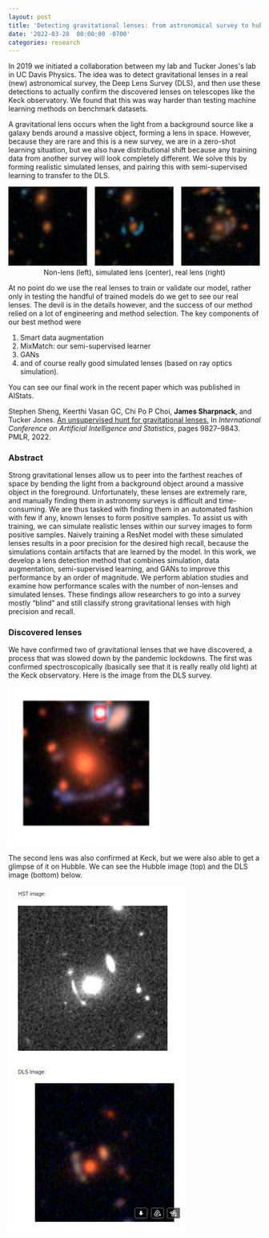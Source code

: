 ```yaml
---
layout: post
title: 'Detecting gravitational lenses: from astronomical survey to hubble'
date: '2022-03-28  00:00:00 -0700'
categories: research
---
```


In 2019 we initiated a collaboration between my lab and Tucker Jones's lab in UC Davis Physics.  The idea was to detect gravitational lenses in a real (new) astronomical survey, the Deep Lens Survey (DLS), and then use these detections to actually confirm the discovered lenses on telescopes like the Keck observatory.  We found that this was way harder than testing machine learning methods on benchmark datasets.

A gravitational lens occurs when the light from a background source like a galaxy bends around a massive object, forming a lens in space.
However, because they are rare and this is a new survey, we are in a zero-shot learning situation, but we also have distributional shift because any training data from another survey will look completely different.
We solve this by forming realistic simulated lenses, and pairing this with semi-supervised learning to transfer to the DLS.

<p align='center'>
<img src='/images/lenses/grav_lens.jpg'><br>
Non-lens (left), simulated lens (center), real lens (right)
</p>

At no point do we use the real lenses to train or validate our model, rather only in testing the handful of trained models do we get to see our real lenses.
The devil is in the details however, and the success of our method relied on a lot of engineering and method selection.
The key components of our best method were
1. Smart data augmentation
2. MixMatch: our semi-supervised learner
3. GANs
4. and of course really good simulated lenses (based on ray optics simulation).

You can see our final work in the recent paper which was published in AIStats.

<!-- Authors: Sheng Stephen and GC Keerthi Vasan and Choi Chi Po P and
  Sharpnack James and Jones Tucker -->
<a name="sheng2022unsupervised"></a>Stephen Sheng, Keerthi&nbsp;Vasan
  GC, Chi Po&nbsp;P Choi, <strong>James Sharpnack</strong>, and
  Tucker Jones.
<a href='https://proceedings.mlr.press/v151/sheng22a/sheng22a.pdf'>An unsupervised hunt for gravitational lenses.</a>
In <cite>International Conference on Artificial Intelligence and
  Statistics</cite>, pages 9827&#x2013;9843. PMLR, 2022.


### Abstract

Strong gravitational lenses allow us to peer into the farthest reaches of space by bending the light from a background object around a massive object in the foreground. Unfortunately, these lenses are extremely rare, and manually finding them in astronomy surveys is difficult and time-consuming. We are thus tasked with finding them in an automated fashion with few if any, known lenses to form positive samples. To assist us with training, we can simulate realistic lenses within our survey images to form positive samples. Naively training a ResNet model with these simulated lenses results in a poor precision for the desired high recall, because the simulations contain artifacts that are learned by the model. In this work, we develop a lens detection method that combines simulation, data augmentation, semi-supervised learning, and GANs to improve this performance by an order of magnitude. We perform ablation studies and examine how performance scales with the number of non-lenses and simulated lenses. These findings allow researchers to go into a survey mostly “blind” and still classify strong gravitational lenses with high precision and recall.

### Discovered lenses

We have confirmed two of gravitational lenses that we have discovered, a process that was slowed down by the pandemic lockdowns.
The first was confirmed spectroscopically (basically see that it is really really old light) at the Keck observatory.
Here is the image from the DLS survey.

![DLS lens 1](/images/lenses/confirmed.png)

The second lens was also confirmed at Keck, but we were also able to get a glimpse of it on Hubble.  We can see the Hubble image (top) and the DLS image (bottom) below.

![DLS lens 2](/images/lenses/dls_hubble.png)
